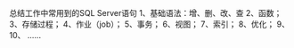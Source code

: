 总结工作中常用到的SQL Server语句
1、基础语法：增、删、改、查
2、函数；
3、存储过程；
4、作业（job）；
5、事务；
6、视图；
7、索引；
8、优化；
9、
10、
......






















































